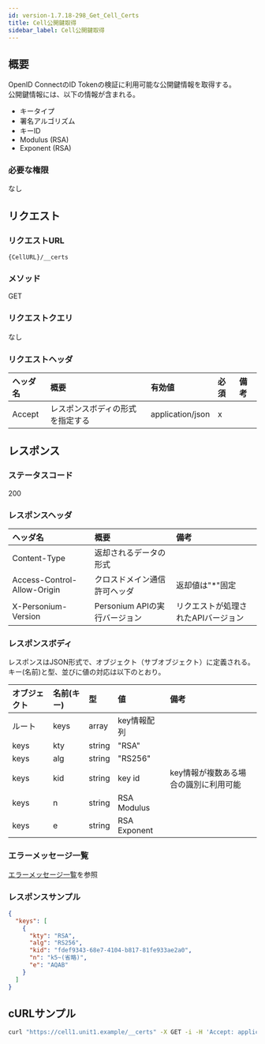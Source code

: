 ```yaml
---
id: version-1.7.18-298_Get_Cell_Certs
title: Cell公開鍵取得
sidebar_label: Cell公開鍵取得
---
```

## 概要
OpenID ConnectのID Tokenの検証に利用可能な公開鍵情報を取得する。  
公開鍵情報には、以下の情報が含まれる。

* キータイプ
* 署名アルゴリズム
* キーID
* Modulus (RSA)
* Exponent (RSA)

### 必要な権限
なし


## リクエスト
### リクエストURL
```
{CellURL}/__certs
```

### メソッド
GET

### リクエストクエリ
なし

### リクエストヘッダ
|ヘッダ名|概要|有効値|必須|備考|
|:--|:--|:--|:--|:--|
|Accept|レスポンスボディの形式を指定する|application/json|x||


## レスポンス
### ステータスコード
200

### レスポンスヘッダ
|ヘッダ名|概要|備考|
|:--|:--|:--|
|Content-Type|返却されるデータの形式||
|Access-Control-Allow-Origin|クロスドメイン通信許可ヘッダ|返却値は"*"固定|
|X-Personium-Version|Personium APIの実行バージョン|リクエストが処理されたAPIバージョン|

### レスポンスボディ
レスポンスはJSON形式で、オブジェクト（サブオブジェクト）に定義される。  
キー(名前)と型、並びに値の対応は以下のとおり。  

|オブジェクト|名前(キー)|型|値|備考|
|:--|:--|:--|:--|:--|
|ルート|keys|array|key情報配列||
|keys|kty|string|"RSA"||
|keys|alg|string|"RS256"||
|keys|kid|string|key id|key情報が複数ある場合の識別に利用可能|
|keys|n|string|RSA Modulus||
|keys|e|string|RSA Exponent||

### エラーメッセージ一覧
[エラーメッセージ一覧](004_Error_Messages.md)を参照

### レスポンスサンプル
```JSON
{
  "keys": [
    {
      "kty": "RSA",
      "alg": "RS256",
      "kid": "fdef9343-68e7-4104-b817-81fe933ae2a0",
      "n": "k5~(省略)",
      "e": "AQAB"
    }
  ]
}
```

## cURLサンプル

```sh
curl "https://cell1.unit1.example/__certs" -X GET -i -H 'Accept: application/json'
```
